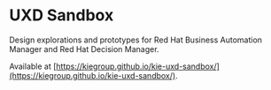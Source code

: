 # UXD Sandbox
Design explorations and prototypes for Red Hat Business Automation Manager and Red Hat Decision Manager.

Available at [https://kiegroup.github.io/kie-uxd-sandbox/](https://kiegroup.github.io/kie-uxd-sandbox/).
